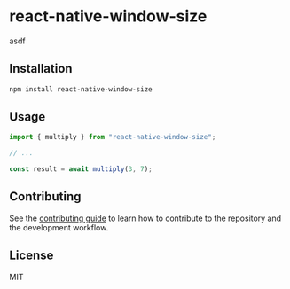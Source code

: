 # react-native-window-size

asdf

## Installation

```sh
npm install react-native-window-size
```

## Usage

```js
import { multiply } from "react-native-window-size";

// ...

const result = await multiply(3, 7);
```

## Contributing

See the [contributing guide](CONTRIBUTING.md) to learn how to contribute to the repository and the development workflow.

## License

MIT
